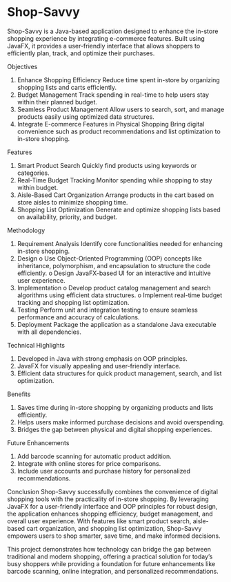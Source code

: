 # Shop-Savvy

Shop-Savvy is a Java-based application designed to enhance the in-store shopping experience by integrating e-commerce features. Built using JavaFX, it provides a user-friendly interface that allows shoppers to efficiently plan, track, and optimize their purchases.

Objectives
1.	Enhance Shopping Efficiency
Reduce time spent in-store by organizing shopping lists and carts efficiently.
2.	Budget Management
Track spending in real-time to help users stay within their planned budget.
3.	Seamless Product Management
Allow users to search, sort, and manage products easily using optimized data structures.
4.	Integrate E-commerce Features in Physical Shopping
Bring digital convenience such as product recommendations and list optimization to in-store shopping.

Features
1.	Smart Product Search
Quickly find products using keywords or categories.
2.	Real-Time Budget Tracking
Monitor spending while shopping to stay within budget.
3.	Aisle-Based Cart Organization
Arrange products in the cart based on store aisles to minimize shopping time.
4.	Shopping List Optimization
Generate and optimize shopping lists based on availability, priority, and budget.

Methodology
1.	Requirement Analysis
Identify core functionalities needed for enhancing in-store shopping.
2.	Design
o	Use Object-Oriented Programming (OOP) concepts like inheritance, polymorphism, and encapsulation to structure the code efficiently.
o	Design JavaFX-based UI for an interactive and intuitive user experience.
3.	Implementation
o	Develop product catalog management and search algorithms using efficient data structures.
o	Implement real-time budget tracking and shopping list optimization.
4.	Testing
Perform unit and integration testing to ensure seamless performance and accuracy of calculations.
5.	Deployment
Package the application as a standalone Java executable with all dependencies.

Technical Highlights
1. Developed in Java with strong emphasis on OOP principles.
2. JavaFX for visually appealing and user-friendly interface.
3. Efficient data structures for quick product management, search, and list optimization.

Benefits
1. Saves time during in-store shopping by organizing products and lists efficiently.
2. Helps users make informed purchase decisions and avoid overspending.
3. Bridges the gap between physical and digital shopping experiences.

Future Enhancements
1. Add barcode scanning for automatic product addition.
2. Integrate with online stores for price comparisons.
3. Include user accounts and purchase history for personalized recommendations.

Conclusion
Shop-Savvy successfully combines the convenience of digital shopping tools with the practicality of in-store shopping. By leveraging JavaFX for a user-friendly interface and OOP principles for robust design, the application enhances shopping efficiency, budget management, and overall user experience. With features like smart product search, aisle-based cart organization, and shopping list optimization, Shop-Savvy empowers users to shop smarter, save time, and make informed decisions.

This project demonstrates how technology can bridge the gap between traditional and modern shopping, offering a practical solution for today’s busy shoppers while providing a foundation for future enhancements like barcode scanning, online integration, and personalized recommendations.


